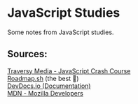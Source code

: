 # JavaScript Studies

Some notes from JavaScript studies.

## Sources:

[Traversy Media - JavaScript Crash Course](https://www.youtube.com/watch?v=hdI2bqOjy3c&list=WL&index=1&t=2213s&ab_channel=TraversyMedia)<br>
[Roadmap.sh](https://roadmap.sh/javascript) (the best 💙) <br>
[DevDocs.io (Documentation)](https://devdocs.io/) <br>
[MDN - Mozilla Developers](https://developer.mozilla.org/en-US/docs/Web/JavaScript)
